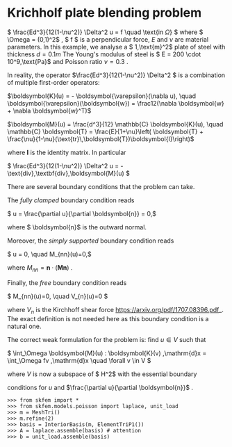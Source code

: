 # Krichholf plate blending problem

$ \frac{Ed^3}{12(1-\nu^2)} \Delta^2 u = f \quad \text{in $\Omega$} $ 
where $ \Omega = (0,1)^2$ , $ f $ is a perpendicular force,
$E$  and $\nu$  are material parameters.
In this example, we analyse a $ 1\,\text{m}^2$ plate of steel with thickness $d=0.1 {m}$ 
The Young's modulus of steel is $ E = 200 \cdot 10^9\,\text{Pa}$  and Poisson
ratio $\nu = 0.3$ .

In reality, the operator  $\frac{Ed^3}{12(1-\nu^2)} \Delta^2 $ is a combination of multiple first-order operators:

$\boldsymbol{K}(u) = - \boldsymbol{\varepsilon}(\nabla u), \quad \boldsymbol{\varepsilon}(\boldsymbol{w}) = \frac12(\nabla \boldsymbol{w} + \nabla \boldsymbol{w}^T)$ 

$\boldsymbol{M}(u) = \frac{d^3}{12} \mathbb{C} \boldsymbol{K}(u), \quad \mathbb{C} \boldsymbol{T} = \frac{E}{1+\nu}\left( \boldsymbol{T} + \frac{\nu}{1-\nu}(\text{tr}\,\boldsymbol{T})\boldsymbol{I}\right)$ 

where $\boldsymbol{I}$ is the identity matrix. In particular

$  \frac{Ed^3}{12(1-\nu^2)} \Delta^2 u = - \text{div}\,\textbf{div}\,\boldsymbol{M}(u) $

There are several boundary conditions that the problem can take.

The *fully clamped* boundary condition reads

$  u = \frac{\partial u}{\partial \boldsymbol{n}} = 0,$

where $ \boldsymbol{n}$  is the outward normal.

Moreover, the *simply supported* boundary condition reads

$  u = 0, \quad M_{nn}(u)=0,$

where  $M_{nn} = \boldsymbol{n} \cdot (\boldsymbol{M} \boldsymbol{n})$ .

Finally, the *free* boundary condition reads

  $ M_{nn}(u)=0, \quad V_{n}(u)=0 $

where $V_n$ is the  Kirchhoff shear force <https://arxiv.org/pdf/1707.08396.pdf>_. The exact definition is not needed here as this boundary condition is a natural one.

The correct weak formulation for the problem is: find  $u \in V$ such that

  $ \int_\Omega \boldsymbol{M}(u) : \boldsymbol{K}(v) \,\mathrm{d}x = \int_\Omega fv \,\mathrm{d}x \quad \forall v \in V $

where  $V$  is now a subspace of $ H^2$  with the essential boundary

conditions for $u$  and  $\frac{\partial u}{\partial \boldsymbol{n}}$ .



```
>>> from skfem import *
>>> from skfem.models.poisson import laplace, unit_load
>>> m = MeshTri()
>>> m.refine(2)
>>> basis = InteriorBasis(m, ElementTriP1())
>>> A = laplace.assemble(basis) # attention 
>>> b = unit_load.assemble(basis)
```